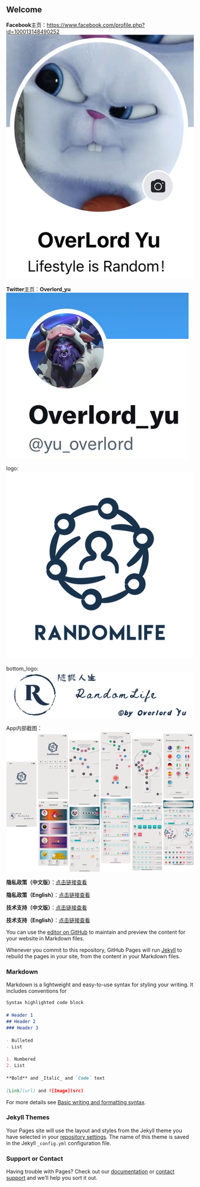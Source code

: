 ## Welcome

**Facebook**主页：https://www.facebook.com/profile.php?id=100013148490252 ![Facebook主页](https://github.com/overlordyu/support_cn/blob/main/Facebook.jpg)

**Twitter**主页：**Overlord_yu** ![Twitter主页](https://github.com/overlordyu/support_cn/blob/main/twitter.jpg)

logo: ![App Logo](https://github.com/overlordyu/support_cn/blob/main/appLogo_clear.png)

bottom_logo: ![App bannerLogo](https://github.com/overlordyu/support_cn/blob/main/appLogo_bannerClear.png)

App内部截图：![App screenshot](https://github.com/overlordyu/support_cn/blob/main/%E6%88%AA%E5%9B%BE%E5%90%88%E5%B9%B6.png)

**隐私政策（中文版）**：[点击链接查看](https://overlordyu.github.io/privacy-policy_cn/)

**隐私政策（English）**：[点击链接查看](https://overlordyu.github.io/privacy-policy_en/)

**技术支持（中文版）**：[点击链接查看](https://overlordyu.github.io/support_cn/)

**技术支持（English）**：[点击链接查看](https://overlordyu.github.io/support_en/)

You can use the [editor on GitHub](https://github.com/overlordyu/support_cn/edit/main/README.md) to maintain and preview the content for your website in Markdown files.

Whenever you commit to this repository, GitHub Pages will run [Jekyll](https://jekyllrb.com/) to rebuild the pages in your site, from the content in your Markdown files.

### Markdown

Markdown is a lightweight and easy-to-use syntax for styling your writing. It includes conventions for

```markdown
Syntax highlighted code block

# Header 1
## Header 2
### Header 3

- Bulleted
- List

1. Numbered
2. List

**Bold** and _Italic_ and `Code` text

[Link](url) and ![Image](src)
```

For more details see [Basic writing and formatting syntax](https://docs.github.com/en/github/writing-on-github/getting-started-with-writing-and-formatting-on-github/basic-writing-and-formatting-syntax).

### Jekyll Themes

Your Pages site will use the layout and styles from the Jekyll theme you have selected in your [repository settings](https://github.com/overlordyu/support_cn/settings/pages). The name of this theme is saved in the Jekyll `_config.yml` configuration file.

### Support or Contact

Having trouble with Pages? Check out our [documentation](https://docs.github.com/categories/github-pages-basics/) or [contact support](https://support.github.com/contact) and we’ll help you sort it out.
